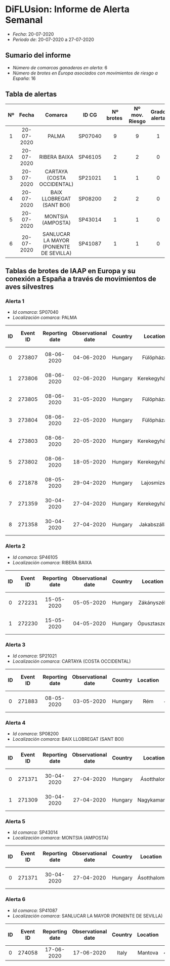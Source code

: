 # DiFLUsion: Informe de Alerta Semanal 

 - *Fecha*: 20-07-2020
 - *Periodo de*: 20-07-2020 a 27-07-2020

## Sumario del informe 
 - *Número de comarcas ganaderas en alerta*: 6
 - *Número de brotes en Europa asociados con movimientos de riesgo a España*: 16

## Tabla de alertas 
| Nº | Fecha  | Comarca  | ID CG | Nº brotes | Nº mov. Riesgo | Grado alerta | Temperatura estimada  | Supervivencia del virus en días |
|:-:|:-------:|:-----:|:-----:|:-----:|:-----:|:-----:|:-----:|:-----:|
|1|20-07-2020|PALMA|SP07040|9|9|1|19.16|6.8501|
|2|20-07-2020|RIBERA BAIXA|SP46105|2|2|0|21.63|5.9012|
|3|20-07-2020|CARTAYA (COSTA OCCIDENTAL)|SP21021|1|1|0|21.13|6.0841|
|4|20-07-2020|BAIX LLOBREGAT (SANT BOI)|SP08200|2|2|0|21.7|5.8754|
|5|20-07-2020|MONTSIA (AMPOSTA)|SP43014|1|1|0|20.2|6.4356|
|6|20-07-2020|SANLUCAR LA MAYOR (PONIENTE DE SEVILLA)|SP41087|1|1|0|24.06|5.069|


## Tablas de brotes de IAAP en Europa y su conexión a España a través de  movimientos de aves silvestres

### Alerta 1 
- *Id comarca*: SP07040
- *Localización comarca*: PALMA

| ID | Event ID | Reporting date |Observational date |Country |Location | Latitud | Longitud | An. Type | Species | Cases | Deaths | Especie movimiento |Cód.  Especie | Prob mov semanal |
|:---:|:---------:|:-------------------:|:----------------:|:---------------------:|:-------------------------:|:------------:|:-----------:|:-------------:|:------------------------:|:--------:|:--------:|:----------------:|:--------------:|:------------------:|
| 0| 273807|08-06-2020|04-06-2020|Hungary|Fülöpháza|46.92|19.47|Domestic|Domestic Unspecified bird||87|Vanellus vanellus|4930|0.277|
| 1| 273806|08-06-2020|02-06-2020|Hungary|Kerekegyháza|46.93|19.47|Domestic|Domestic Unspecified bird||168|Vanellus vanellus|4930|0.277|
| 2| 273805|08-06-2020|31-05-2020|Hungary|Fülöpháza|46.92|19.45|Domestic|Domestic Unspecified bird||2|Vanellus vanellus|4930|0.277|
| 3| 273804|08-06-2020|22-05-2020|Hungary|Fülöpháza|46.88|19.5|Domestic|Domestic Unspecified bird||30|Vanellus vanellus|4930|0.277|
| 4| 273803|08-06-2020|20-05-2020|Hungary|Kerekegyháza|46.95|19.49|Domestic|Domestic Unspecified bird||3|Vanellus vanellus|4930|0.277|
| 5| 273802|08-06-2020|18-05-2020|Hungary|Kerekegyháza|46.92|19.47|Domestic|Domestic Unspecified bird||592|Vanellus vanellus|4930|0.277|
| 6| 271878|08-05-2020|29-04-2020|Hungary|Lajosmizse|47.01942|19.50579|Domestic|Domestic Unspecified bird||390|Vanellus vanellus|4930|0.277|
| 7| 271359|30-04-2020|27-04-2020|Hungary|Kerekegyháza|46.91951|19.47583|Domestic|Domestic Unspecified bird||52|Vanellus vanellus|4930|0.277|
| 8| 271358|30-04-2020|27-04-2020|Hungary|Jakabszállás|46.75386|19.58653|Domestic|Domestic Unspecified bird||9|Vanellus vanellus|4930|0.277|


### Alerta 2 
- *Id comarca*: SP46105
- *Localización comarca*: RIBERA BAIXA

| ID | Event ID | Reporting date |Observational date |Country |Location | Latitud | Longitud | An. Type | Species | Cases | Deaths | Especie movimiento |Cód.  Especie | Prob mov semanal |
|:---:|:---------:|:-------------------:|:----------------:|:---------------------:|:-------------------------:|:------------:|:-----------:|:-------------:|:------------------------:|:--------:|:--------:|:----------------:|:--------------:|:------------------:|
| 0| 272231|15-05-2020|05-05-2020|Hungary|Zákányszék|46.275056|19.94625|Domestic|Domestic Unspecified bird||496|Anas clypeata|1940|0.1146|
| 1| 272230|15-05-2020|04-05-2020|Hungary|Ópusztaszer|46.4595|20.0566|Domestic|Domestic Unspecified bird||348|Anas clypeata|1940|0.1146|


### Alerta 3 
- *Id comarca*: SP21021
- *Localización comarca*: CARTAYA (COSTA OCCIDENTAL)

| ID | Event ID | Reporting date |Observational date |Country |Location | Latitud | Longitud | An. Type | Species | Cases | Deaths | Especie movimiento |Cód.  Especie | Prob mov semanal |
|:---:|:---------:|:-------------------:|:----------------:|:---------------------:|:-------------------------:|:------------:|:-----------:|:-------------:|:------------------------:|:--------:|:--------:|:----------------:|:--------------:|:------------------:|
| 0| 271883|08-05-2020|03-05-2020|Hungary|Rém|46.26996|19.13649|Domestic|Domestic Unspecified bird|||Podiceps nigricollis|120|0.2698|


### Alerta 4 
- *Id comarca*: SP08200
- *Localización comarca*: BAIX LLOBREGAT (SANT BOI)

| ID | Event ID | Reporting date |Observational date |Country |Location | Latitud | Longitud | An. Type | Species | Cases | Deaths | Especie movimiento |Cód.  Especie | Prob mov semanal |
|:---:|:---------:|:-------------------:|:----------------:|:---------------------:|:-------------------------:|:------------:|:-----------:|:-------------:|:------------------------:|:--------:|:--------:|:----------------:|:--------------:|:------------------:|
| 0| 271371|30-04-2020|27-04-2020|Hungary|Ásotthalom|46.1781|19.7396|Domestic|Domestic Unspecified bird|||Larus ridibundus|5820|0.507|
| 1| 271309|30-04-2020|27-04-2020|Hungary|Nagykamarás|46.47521|21.1389|Domestic|Domestic Unspecified bird|||Larus ridibundus|5820|0.507|


### Alerta 5 
- *Id comarca*: SP43014
- *Localización comarca*: MONTSIA (AMPOSTA)

| ID | Event ID | Reporting date |Observational date |Country |Location | Latitud | Longitud | An. Type | Species | Cases | Deaths | Especie movimiento |Cód.  Especie | Prob mov semanal |
|:---:|:---------:|:-------------------:|:----------------:|:---------------------:|:-------------------------:|:------------:|:-----------:|:-------------:|:------------------------:|:--------:|:--------:|:----------------:|:--------------:|:------------------:|
| 0| 271371|30-04-2020|27-04-2020|Hungary|Ásotthalom|46.1781|19.7396|Domestic|Domestic Unspecified bird|||Larus ridibundus|5820|0.507|


### Alerta 6 
- *Id comarca*: SP41087
- *Localización comarca*: SANLUCAR LA MAYOR (PONIENTE DE SEVILLA)

| ID | Event ID | Reporting date |Observational date |Country |Location | Latitud | Longitud | An. Type | Species | Cases | Deaths | Especie movimiento |Cód.  Especie | Prob mov semanal |
|:---:|:---------:|:-------------------:|:----------------:|:---------------------:|:-------------------------:|:------------:|:-----------:|:-------------:|:------------------------:|:--------:|:--------:|:----------------:|:--------------:|:------------------:|
| 0| 274058|17-06-2020|17-06-2020|Italy|Mantova|45.17008|10.671604|Domestic|Domestic Ostrich|||Anas penelope|1790|0.0356|
